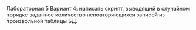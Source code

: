 Лабораторная 5
Вариант 4: написать скрипт, выводящий в случайном порядке заданное
количество неповторяющихся записей из произвольной таблицы БД.